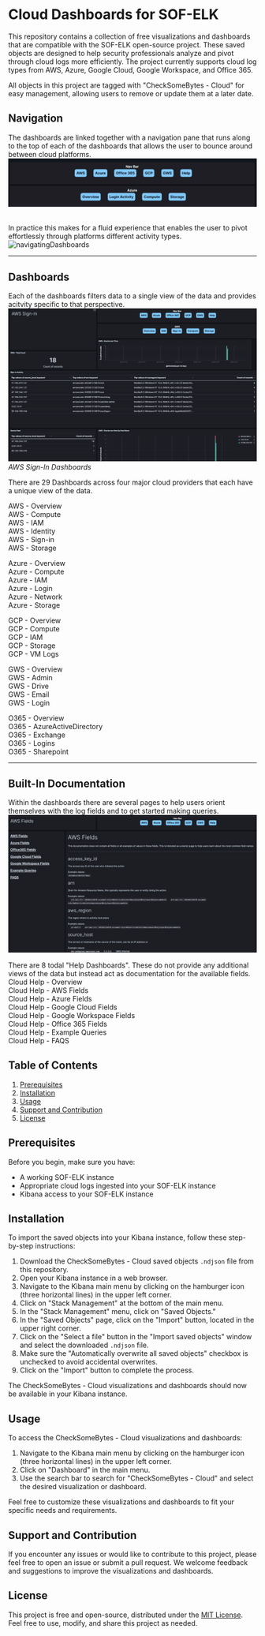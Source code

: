 # Cloud Dashboards for SOF-ELK

This repository contains a collection of free visualizations and dashboards that are compatible with the SOF-ELK open-source project. These saved objects are designed to help security professionals analyze and pivot through cloud logs more efficiently. The project currently supports cloud log types from AWS, Azure, Google Cloud, Google Workspace, and Office 365.

All objects in this project are tagged with "CheckSomeBytes - Cloud" for easy management, allowing users to remove or update them at a later date.

## Navigation 
The dashboards are linked together with a navigation pane that runs along to the top of each of the dashboards that allows the user to bounce around between cloud platforms. 
![navigationPane](Screenshots/navigationPane.gif)
<br><br>

In practice this makes for a fluid experience that enables the user to pivot effortlessly through platforms different activity types. 
![navigatingDashboards](Screenshots/navigatingDashboards.gif)

---
## Dashboards
Each of the dashboards filters data to a single view of the data and provides acitvity specific to that perspective. 
![navigationPane](Screenshots/awsSignIn.png)
*AWS Sign-In Dashboards*  

There are 29 Dashboards across four major cloud providers that each have a unique view of the data. 

AWS - Overview  
AWS - Compute  
AWS - IAM  
AWS - Identity  
AWS - Sign-in  
AWS - Storage  
 
Azure - Overview  
Azure - Compute  
Azure - IAM  
Azure - Login  
Azure - Network  
Azure - Storage  

GCP - Overview  
GCP - Compute  
GCP - IAM  
GCP - Storage  
GCP - VM Logs  

GWS - Overview  
GWS - Admin  
GWS - Drive  
GWS - Email  
GWS - Login  

O365 - Overview  
O365 - AzureActiveDirectory  
O365 - Exchange  
O365 - Logins  
O365 - Sharepoint  

--- 

## Built-In Documentation 
Within the dashboards there are several pages to help users orient themselves with the log fields and to get started making queries.  
![navigationPane](Screenshots/awsHelp.png)


There are 8 todal "Help Dashboards". These do not provide any additional views of the data but instead act as documentation for the available fields.   
Cloud Help - Overview  
Cloud Help - AWS Fields   
Cloud Help - Azure Fields  
Cloud Help - Google Cloud Fields  
Cloud Help - Google Workspace Fields  
Cloud Help - Office 365 Fields  
Cloud Help - Example Queries  
Cloud Help - FAQS  


## Table of Contents

1. [Prerequisites](#prerequisites)
2. [Installation](#installation)
3. [Usage](#usage)
4. [Support and Contribution](#support-and-contribution)
5. [License](#license)

## Prerequisites

Before you begin, make sure you have:

- A working SOF-ELK instance
- Appropriate cloud logs ingested into your SOF-ELK instance
- Kibana access to your SOF-ELK instance

## Installation

To import the saved objects into your Kibana instance, follow these step-by-step instructions:

1. Download the CheckSomeBytes - Cloud saved objects `.ndjson` file from this repository.
2. Open your Kibana instance in a web browser.
3. Navigate to the Kibana main menu by clicking on the hamburger icon (three horizontal lines) in the upper left corner.
4. Click on "Stack Management" at the bottom of the main menu.
5. In the "Stack Management" menu, click on "Saved Objects."
6. In the "Saved Objects" page, click on the "Import" button, located in the upper right corner.
7. Click on the "Select a file" button in the "Import saved objects" window and select the downloaded `.ndjson` file.
8. Make sure the "Automatically overwrite all saved objects" checkbox is unchecked to avoid accidental overwrites.
9. Click on the "Import" button to complete the process.

The CheckSomeBytes - Cloud visualizations and dashboards should now be available in your Kibana instance.

## Usage

To access the CheckSomeBytes - Cloud visualizations and dashboards:

1. Navigate to the Kibana main menu by clicking on the hamburger icon (three horizontal lines) in the upper left corner.
2. Click on "Dashboard" in the main menu.
3. Use the search bar to search for "CheckSomeBytes - Cloud" and select the desired visualization or dashboard.

Feel free to customize these visualizations and dashboards to fit your specific needs and requirements.

## Support and Contribution

If you encounter any issues or would like to contribute to this project, please feel free to open an issue or submit a pull request. We welcome feedback and suggestions to improve the visualizations and dashboards.

## License

This project is free and open-source, distributed under the [MIT License](LICENSE). Feel free to use, modify, and share this project as needed.

